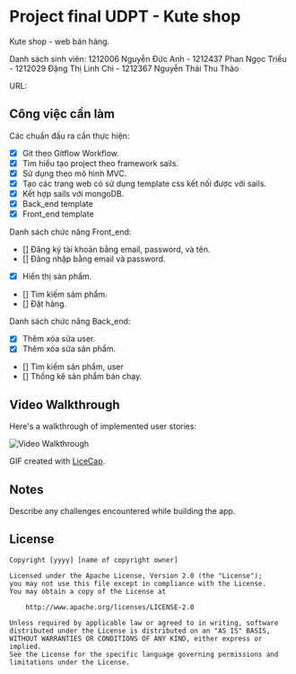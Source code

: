 # Project final UDPT - Kute shop

Kute shop - web bán hàng.

Danh sách sinh viên: 1212006 Nguyễn Đức Anh - 1212437 Phan Ngọc Triều - 1212029 Đặng Thị Linh Chi - 1212367 Nguyễn Thái Thu Thảo

URL: 
## Công việc cần làm

Các chuẩn đầu ra cần thực hiện:
* [x] Git theo Gitflow Workflow.
* [x] Tìm hiểu tạo project theo framework sails.
* [x] Sử dụng theo mô hình MVC.
* [x] Tạo các trang web có sử dụng template css kết nối được với sails.
* [x] Kết hợp sails với mongoDB.
* [x] Back_end template
* [x] Front_end template

Danh sách chức năng Front_end:

* [] Đăng ký tài khoản bằng email, password, và tên.
* [] Đăng nhập bằng email và password.
* [x] Hiển thị sản phẩm.
* [] Tìm kiếm sảm phẩm.
* [] Đặt hàng.

Danh sách chức năng Back_end:

* [x] Thêm xóa sửa user.
* [x] Thêm xóa sửa sản phẩm.
* [] Tìm kiếm sản phẩm, user
* [] Thống kê sản phẩm bán chạy.
## Video Walkthrough

Here's a walkthrough of implemented user stories:

![Video Walkthrough](relative-path-to-your-gif-file-on-github-or-absolute-path-to-file-on-imgur-or-youtube)

GIF created with [LiceCap](http://www.cockos.com/licecap/).

## Notes

Describe any challenges encountered while building the app.

## License

    Copyright [yyyy] [name of copyright owner]

    Licensed under the Apache License, Version 2.0 (the "License");
    you may not use this file except in compliance with the License.
    You may obtain a copy of the License at

        http://www.apache.org/licenses/LICENSE-2.0

    Unless required by applicable law or agreed to in writing, software
    distributed under the License is distributed on an "AS IS" BASIS,
    WITHOUT WARRANTIES OR CONDITIONS OF ANY KIND, either express or implied.
    See the License for the specific language governing permissions and
    limitations under the License.
